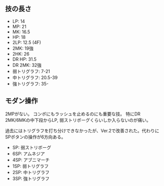 ## 技の長さ

- LP: 14
- MP: 21
- MK: 16.5
- HP: 18
- 2LP: 12.5 (4F)
- 2MK: 19強
- 2HK: 26
- DR HP: 31.5
- DR 2MK: 32強
- 弱トリグラフ: 7-21
- 中トリグラフ: 20.5-39
- 強トリグラフ: 35-

## モダン操作

2MPがない。
コンボにもラッシュを止めるのにも重要な技。
特にDR 2MK/6MKの中下段からLP, 弱ストリボーグくらいしか入らないのが痛い。

過去にはトリグラフを打ち分けできなかったが、Ver.2で改善された。代わりにSPボタンの操作が6方向ある。

- SP: 弱ストリボーグ
- 6SP: アムネジア
- 4SP: アブニマーチ
- 1SP: 弱トリグラフ
- 2SP: 中トリグラフ
- 3SP: 強トリグラフ
